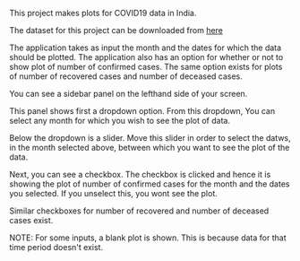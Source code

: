 This project makes plots for COVID19 data in India.  

The dataset for this project can be downloaded from [here](https://api.covid19india.org/csv/latest/case_time_series.csv)  

The application takes as input the month and the dates for which the data should be plotted. The application also has an option for whether or not to show plot of number of confirmed cases. The same option exists for plots of number of recovered cases and number of deceased cases.  

You can see a sidebar panel on the lefthand side of your screen.  

This panel shows first a dropdown option. From this dropdown, You can select any month for which you wish to see the plot of data.  

Below the dropdown is a slider. Move this slider in order to select the datws, in the month selected above, between which you want to see the plot of the data.  

Next, you can see a checkbox. The checkbox is clicked and hence it is showing the plot of number of confirmed cases for the month and the dates you selected. If you unselect this, you wont see the plot.  

Similar checkboxes for number of recovered and number of deceased cases exist.  

NOTE: For some inputs, a blank plot is shown. This is because data for that time period doesn't exist.  
